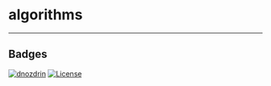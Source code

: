 # algorithms

---

## Badges
[![dnozdrin](https://goreportcard.com/badge/github.com/dnozdrin/algorithms)](https://goreportcard.com/report/github.com/dnozdrin/algorithms)
[![License](https://img.shields.io/github/license/dnozdrin/algorithms)](/LICENSE)

